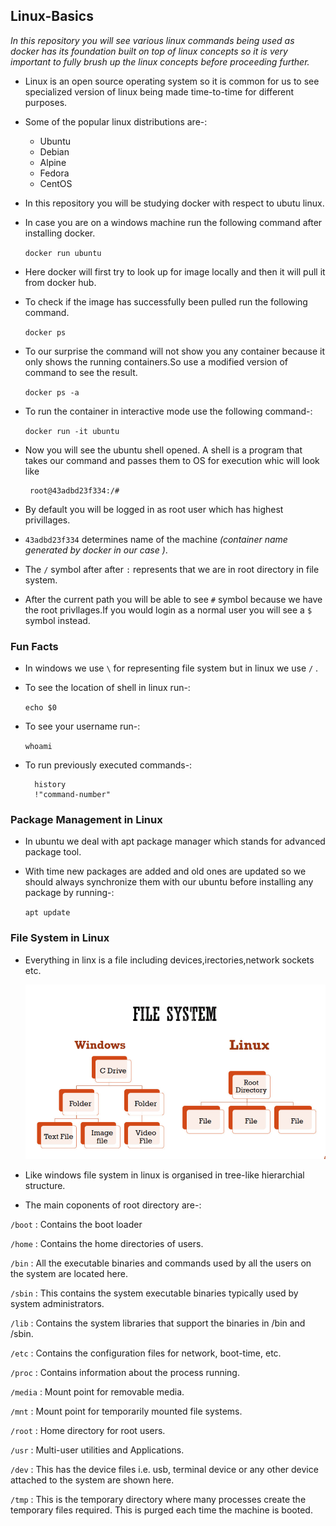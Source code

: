 ## **Linux-Basics**

 *In this repository you will see various linux commands being used as docker has its foundation built on top of linux  concepts so it is very important to fully brush up the linux concepts before proceeding further.*

- Linux is an open source operating system so it is common for us to see specialized version of linux being made time-to-time for different purposes.

- Some of the popular linux distributions are-:
  - Ubuntu
  - Debian
  - Alpine
  - Fedora
  - CentOS

- In this repository you will be studying docker with respect to ubutu linux.
  
- In case you are on a windows machine run the following command after installing docker.

    `docker run ubuntu`

- Here docker will first try to look up for image locally and then it will pull it from docker hub.

- To check if the image has successfully been pulled run the following command.
  
  `docker ps`

- To our surprise the command will not show you any container because it only shows the running containers.So use a modified version of command to see the result.

  `docker ps -a`  

- To run the container in interactive mode use the following command-:
  
    `docker run -it ubuntu`

- Now you will see the ubuntu shell opened. A shell is a program that takes our command and passes them to OS for execution whic will look like

       root@43adbd23f334:/# 

- By default you will be logged in as root user which has highest privillages.
  
- `43adbd23f334` determines name of the machine *(container name generated by docker in our case )*.
  
- The `/` symbol after after `:` represents that we are in root directory in file system.
  
- After the current path you will be able to see `#` symbol because we have the root privllages.If you would login as a normal user you will see a `$` symbol instead.
  
### Fun Facts

- In windows we use `\` for representing file system but in linux we use `/` .
  
- To see the location of shell in linux run-:
  
  `echo $0`

- To see your username run-:

  `whoami`  

- To run previously executed commands-:

    ```
      history
      !"command-number"
    ```

### Package Management in Linux

- In ubuntu we deal with apt package manager which stands for advanced package tool.
- With time new packages are added and old ones are updated so we should always synchronize them with our ubuntu before installing any package by running-:
  
  `apt update`

### File System in Linux

- Everything in linx is a file including devices,irectories,network sockets etc.
  
  ![alt text](2.png)

- Like windows file system in linux is organised in tree-like hierarchial structure.
  
- The main coponents of root directory are-:
  
`/boot` : Contains the boot loader

`/home` : Contains the home directories of users.

`/bin` : All the executable binaries and commands used by all the users on the system are located here.

`/sbin` : This contains the system executable binaries typically used by system administrators.

`/lib` : Contains the system libraries that support the binaries in /bin and /sbin.

`/etc` : Contains the configuration files for network, boot-time, etc.

`/proc` : Contains information about the process running.

`/media` : Mount point for removable media.

`/mnt` : Mount point for temporarily mounted file systems.

`/root` : Home directory for root users.

`/usr` : Multi-user utilities and Applications.

`/dev` : This has the device files i.e. usb, terminal device or any other device attached to the system are shown here.

`/tmp` : This is the temporary directory where many processes create the temporary files required. This is purged each time the machine is booted.

